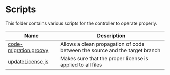 # Scripts
This folder contains various scripts for the controller to operate properly. 

| Name | Description |
| ---- | ----------- |
| [code-migration.groovy] | Allows a clean propagation of code between the source and the target branch |
| [updateLicense.js] | Makes sure that the proper license is applied to all files |

[code-migration.groovy]: /scripts/code-migration.groovy
[updateLicense.js]: /scripts/updateLicense.js
[verifyReleaseLabel.sh]: /scripts/verifyReleaseLabel.sh
[verifyReleaseLabel.groovy]: /scripts/verifyReleaseLabel.groovy